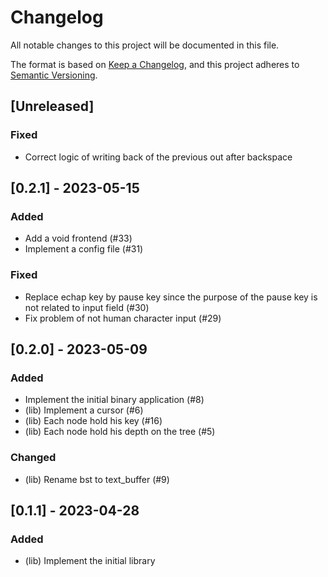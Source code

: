 # Changelog

All notable changes to this project will be documented in this file.

The format is based on [Keep a Changelog](https://keepachangelog.com/en/1.1.0),
and this project adheres to [Semantic Versioning](https://semver.org/spec/v2.0.0.html).

## [Unreleased]

### Fixed

- Correct logic of writing back of the previous out after backspace

## [0.2.1] - 2023-05-15

### Added

- Add a void frontend (#33)
- Implement a config file (#31)

### Fixed

- Replace echap key by pause key since the purpose of the pause key is not related to input field (#30)
- Fix problem of not human character input (#29)

## [0.2.0] - 2023-05-09

### Added

- Implement the initial binary application (#8)
- (lib) Implement a cursor (#6)
- (lib) Each node hold his key (#16)
- (lib) Each node hold his depth on the tree (#5)

### Changed

- (lib) Rename bst to text_buffer (#9)

## [0.1.1] - 2023-04-28

### Added

- (lib) Implement the initial library
